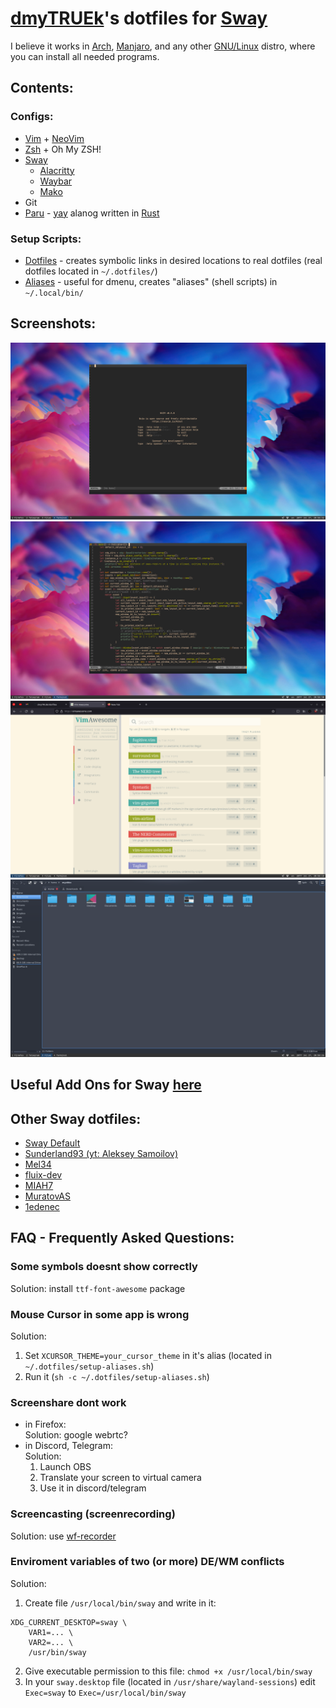 # [dmyTRUEk](https://github.com/dmyTRUEk)'s dotfiles for [Sway](https://swaywm.org/)

I believe it works in [Arch](https://archlinux.org/), [Manjaro](https://manjaro.org/),
and any other [GNU/Linux](https://www.getgnulinux.org/) distro,
where you can install all needed programs.



## Contents:
### Configs:
- [Vim](https://github.com/dmyTRUEk/dotfiles/blob/main/.vimrc)
  \+ [NeoVim](https://github.com/dmyTRUEk/dotfiles/blob/main/nvim/init.vim)
- [Zsh](https://github.com/dmyTRUEk/dotfiles/blob/main/.zshrc) + Oh My ZSH!
- [Sway](https://github.com/dmyTRUEk/dotfiles/blob/main/sway/config)
  - [Alacritty](https://github.com/dmyTRUEk/dotfiles/blob/main/alacritty/alacritty.yml)
  - [Waybar](https://github.com/dmyTRUEk/dotfiles/tree/main/waybar)
  - [Mako](https://github.com/dmyTRUEk/dotfiles/tree/main/mako)
- Git
- [Paru](https://github.com/dmyTRUEk/dotfiles/blob/main/paru/paru.conf)
  \- [yay](https://github.com/Jguer/yay) alanog written in [Rust](https://www.rust-lang.org/)

### Setup Scripts:
- [Dotfiles](https://github.com/dmyTRUEk/dotfiles/blob/main/setup-file-links.sh)
  \- creates symbolic links in desired locations to real dotfiles
  (real dotfiles located in `~/.dotfiles/`)
- [Aliases](https://github.com/dmyTRUEk/dotfiles/blob/main/setup-aliases.sh)
  \- useful for dmenu, creates "aliases" (shell scripts) in `~/.local/bin/`



## Screenshots:
![Screenshot 1](screenshots/screenshot_nvim_1.png)
![Screenshot 2](screenshots/screenshot_nvim_2.png)
![Screenshot 3](screenshots/screenshot_browser.png)
![Screenshot 4](screenshots/screenshot_dolphin.png)



## Useful Add Ons for Sway [here](https://github.com/swaywm/sway/wiki/Useful-add-ons-for-sway)



## Other Sway dotfiles:
- [Sway Default](https://github.com/swaywm/sway/blob/master/config.in)
- [Sunderland93 (yt: Aleksey Samoilov)](https://github.com/Sunderland93/dotfiles-sway)
- [Mel34](https://gist.github.com/Mel34/ab9b6d562f9181ed8bbdc7c76022b85b)
- [fluix-dev](https://github.com/fluix-dev/dotfiles)
- [MIAH7](https://github.com/MIAH7/dotfiles)
- [MuratovAS](https://github.com/MuratovAS/dotfiles)
- [1edenec](https://github.com/1edenec/ledosway)



## FAQ - Frequently Asked Questions:

### Some symbols doesnt show correctly
Solution: install `ttf-font-awesome` package

### Mouse Cursor in some app is wrong
Solution:

1. Set `XCURSOR_THEME=your_cursor_theme` in it's alias
  (located in `~/.dotfiles/setup-aliases.sh`)
2. Run it (`sh -c ~/.dotfiles/setup-aliases.sh`)

### Screenshare dont work
- in Firefox:  
  Solution: google webrtc?
- in Discord, Telegram:  
  Solution:
  1. Launch OBS
  2. Translate your screen to virtual camera
  3. Use it in discord/telegram

### Screencasting (screenrecording)
Solution: use [wf-recorder](https://github.com/ammen99/wf-recorder)

### Enviroment variables of two (or more) DE/WM conflicts
Solution:

1. Create file `/usr/local/bin/sway` and write in it:

  ```
  XDG_CURRENT_DESKTOP=sway \
      VAR1=... \
      VAR2=... \
      /usr/bin/sway
  ```
2. Give executable permission to this file: `chmod +x /usr/local/bin/sway`
3. In your `sway.desktop` file (located in `/usr/share/wayland-sessions`) edit `Exec=sway` to `Exec=/usr/local/bin/sway`



